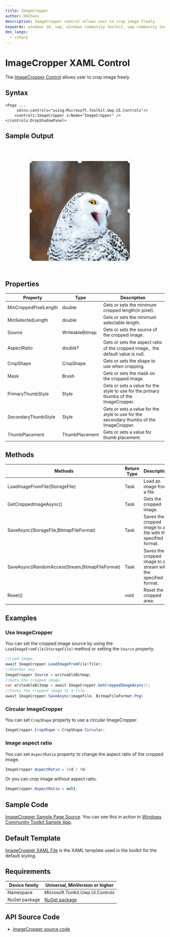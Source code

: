 ```yaml
---
title: ImageCropper
author: HHChaos
description: ImageCropper control allows user to crop image freely.
keywords: windows 10, uwp, windows community toolkit, uwp community toolkit, uwp toolkit, ImageCropper
dev_langs:
  - csharp
---
```


# ImageCropper XAML Control

The [ImageCropper Control](https://docs.microsoft.com/dotnet/api/microsoft.toolkit.uwp.ui.controls.imagecropper) allows user to crop image freely.

## Syntax

```xaml
<Page ...
     xmlns:controls="using:Microsoft.Toolkit.Uwp.UI.Controls"/>
    <controls:ImageCropper x:Name="ImageCropper" />
</controls:DropShadowPanel>
```

## Sample Output

![ImageCropper animation](../resources/images/Controls/ImageCropper.gif)

## Properties


| Property              | Type            | Description                                                  |
| --------------------- | --------------- | ------------------------------------------------------------ |
| MinCroppedPixelLength | double          | Gets or sets the minimum cropped length(in pixel).           |
| MinSelectedLength     | double          | Gets or sets the minimum selectable length.                  |
| Source                | WriteableBitmap | Gets or sets the source of the cropped image.                |
| AspectRatio           | double?         | Gets or sets the aspect ratio of the cropped image，the default value is null. |
| CropShape             | CropShape       | Gets or sets the shape to use when cropping.                 |
| Mask                  | Brush           | Gets or sets the mask on the cropped image.                  |
| PrimaryThumbStyle     | Style           | Gets or sets a value for the style to use for the primary thumbs of the ImageCropper. |
| SecondaryThumbStyle   | Style           | Gets or sets a value for the style to use for the secondary thumbs of the ImageCropper. |
| ThumbPlacement        | ThumbPlacement  | Gets or sets a value for thumb placement.                    |


## Methods

| Methods                                         | Return Type           | Description                                                  |
| ----------------------------------------------- | --------------------- | ------------------------------------------------------------ |
| LoadImageFromFile(StorageFile)                  | Task                  | Load an image from a file.                                   |
| GetCroppedImageAsync()                          | Task<WriteableBitmap> | Gets the cropped image.                                      |
| SaveAsync(StorageFile,BitmapFileFormat)         | Task                  | Saves the cropped image to a file with the specified format. |
| SaveAsync(IRandomAccessStream,BitmapFileFormat) | Task                  | Saves the cropped image to a stream with the specified format. |
| Reset()                                         | void                  | Reset the cropped area.                                      |


## Examples

### Use ImageCropper
You can set the cropped image source by using the `LoadImageFromFile(StorageFile)` method or setting the `Source` property.

```csharp
//Load image.
await ImageCropper.LoadImageFromFile(file);
//Another way.
ImageCropper.Source = writeableBitmap;
//Gets the cropped image.
var writeableBitmap = await ImageCropper.GetCroppedImageAsync();
//Saves the cropped image to a file.
await ImageCropper.SaveAsync(imageFile, BitmapFileFormat.Png)
```

### Circular ImageCropper
You can set `CropShape` property to use a circular ImageCropper.

```csharp
ImageCropper.CropShape = CropShape.Circular;
```

### Image aspect ratio
You can set `AspectRatio` property to change the aspect ratio of the cropped image.

```csharp
ImageCropper.AspectRatio = 16d / 9d;
```
Or you can crop image without aspect ratio.

```csharp
ImageCropper.AspectRatio = null;
```

## Sample Code

[ImageCropper Sample Page Source](https://github.com/Microsoft/WindowsCommunityToolkit//tree/master/Microsoft.Toolkit.Uwp.SampleApp/SamplePages/ImageCropper). You can see this in action in [Windows Community Toolkit Sample App](https://www.microsoft.com/store/apps/9NBLGGH4TLCQ).

## Default Template 

[ImageCropper XAML File](https://github.com/Microsoft/WindowsCommunityToolkit//blob/master/Microsoft.Toolkit.Uwp.UI.Controls/ImageCropper/ImageCropper.xaml) is the XAML template used in the toolkit for the default styling.

## Requirements

| Device family | Universal, MinVersion or higher   |
| -- | -- |
| Namespace | Microsoft.Toolkit.Uwp.UI.Controls |
| NuGet package | [NuGet package](https://www.nuget.org/packages/Microsoft.Toolkit.Uwp.UI.Controls/) |
## API Source Code

- [ImageCropper source code](https://github.com/Microsoft/WindowsCommunityToolkit//tree/master/Microsoft.Toolkit.Uwp.UI.Controls/ImageCropper)
